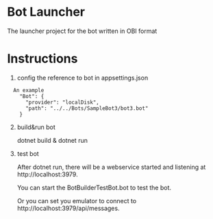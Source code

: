 # Bot Launcher
The launcher project for the bot written in OBI format

# Instructions
1. config the reference to bot in appsettings.json
```
  An example
    "Bot": {
      "provider": "localDisk",
      "path": "../../Bots/SampleBot3/bot3.bot"
    }
```
2. build&run bot

   dotnet build & dotnet run
   
3. test bot

   After dotnet run, there will be a webservice started and listening at http://localhost:3979.

   You can start the BotBuilderTestBot.bot to test the bot.

   Or you can set you emulator to connect to http://localhost:3979/api/messages.


   